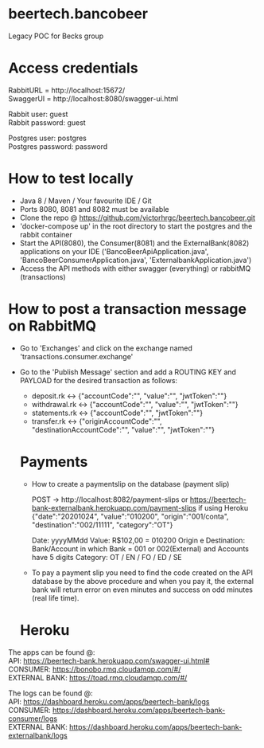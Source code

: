 # beertech.bancobeer
Legacy POC for Becks group

# Access credentials
RabbitURL = http://localhost:15672/  
SwaggerUI = http://localhost:8080/swagger-ui.html

Rabbit user: guest  
Rabbit password: guest  

Postgres user: postgres  
Postgres password: password  

# How to test locally
- Java 8 / Maven / Your favourite IDE / Git
- Ports 8080, 8081 and 8082 must be available
- Clone the repo @ https://github.com/victorhrgc/beertech.bancobeer.git
- 'docker-compose up' in the root directory to start the postgres and the rabbit container
- Start the API(8080), the Consumer(8081) and the ExternalBank(8082) applications on your IDE ('BancoBeerApiApplication.java', 'BancoBeerConsumerApplication.java', 'ExternalbankApplication.java')
- Access the API methods with either swagger (everything) or rabbitMQ (transactions)

# How to post a transaction message on RabbitMQ
- Go to 'Exchanges' and click on the exchange named 'transactions.consumer.exchange'
- Go to the 'Publish Message' section and add a ROUTING KEY and PAYLOAD for the desired transaction as follows:
  - deposit.rk    <-> {"accountCode":"", "value":"", "jwtToken":""}
  - withdrawal.rk <-> {"accountCode":"", "value":"", "jwtToken":""}
  - statements.rk <-> {"accountCode":"", "jwtToken":""}
  - transfer.rk   <-> {"originAccountCode":"", "destinationAccountCode":"", "value":"", "jwtToken":""}
  
  
  # Payments

  - How to create a paymentslip on the database  (payment slip)
  
    POST -> http://localhost:8082/payment-slips or https://beertech-bank-externalbank.herokuapp.com/payment-slips if using Heroku
    {"date":"20201024",  "value":"010200", "origin":"001/conta", "destination":"002/11111", "category":"OT"}

    Date:                 yyyyMMdd
    Value:                R$102,00 = 010200 
	  Origin e Destination: Bank/Account in which Bank = 001 or 002(External) and Accounts have 5 digits
    Category:             OT / EN / FO / ED / SE
    
   - To pay a payment slip you need to find the code created on the API database by the above procedure and when you pay it, the external bank will return error on even minutes and success on odd minutes (real life time).
  
  
  # Heroku

The apps can be found @:  
API:           https://beertech-bank.herokuapp.com/swagger-ui.html#	  
CONSUMER:      https://bonobo.rmq.cloudamqp.com/#/  
EXTERNAL BANK: https://toad.rmq.cloudamqp.com/#/  

The logs can be found @:  
API:            https://dashboard.heroku.com/apps/beertech-bank/logs  
CONSUMER:       https://dashboard.heroku.com/apps/beertech-bank-consumer/logs  
EXTERNAL BANK:	https://dashboard.heroku.com/apps/beertech-bank-externalbank/logs  



  

